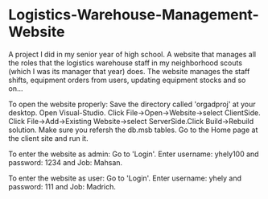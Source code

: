 # Logistics-Warehouse-Management-Website
A project I did in my senior year of high school. A website that manages all the roles that the logistics warehouse staff in my neighborhood scouts (which I was its manager that year) does. The website manages the staff shifts, equipment orders from users, updating equipment stocks and so on...

To open the website properly: Save the directory called 'orgadproj' at your desktop. Open Visual-Studio. Click File->Open->Website->select ClientSide. Click File->Add->Existing Website->select ServerSide.Click Build->Rebuild solution. Make sure you refersh the db.msb tables. Go to the Home page at the client site and run it.

To enter the website as admin: Go to 'Login'. Enter username: yhely100 and password: 1234 and Job: Mahsan.

To enter the website as user: Go to 'Login'. Enter username: yhely and password: 111 and Job: Madrich.

